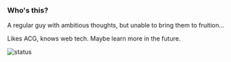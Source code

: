 <!--
**BSPR0002/BSPR0002** is a ✨ _special_ ✨ repository because its `README.md` (this file) appears on your GitHub profile.

Here are some ideas to get you started:

- 🔭 I’m currently working on ...
- 🌱 I’m currently learning ...
- 👯 I’m looking to collaborate on ...
- 🤔 I’m looking for help with ...
- 💬 Ask me about ...
- 📫 How to reach me: ...
- 😄 Pronouns: ...
- ⚡ Fun fact: ...
-->
### Who's this?
A regular guy with ambitious thoughts, but unable to bring them to fruition...

Likes ACG, knows web tech. Maybe learn more in the future.

<!-- ![visitors count](https://visitors-by-url-pls-dont-use-this-in-your-repo.vercel.app/BSPR0002-github-readme) since 2024. -->

![status](https://github-readme-stats.vercel.app/api?username=BSPR0002&show_icons=true&icon_color=0366d6&text_color=24292e&bg_color=fff&hide_title=false)
